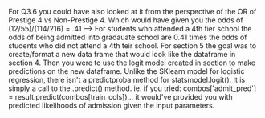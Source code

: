 For Q3.6 you could have also looked at it from the perspective of the OR of Prestige 4 vs Non-Prestige 4. Which would have given you the odds of (12/55)/(114/216) = .41 --> For students who attended a 4th tier school the odds of being admitted into gradauate school are 0.41 times the odds of students who did not attend a 4th teir school.
For section 5 the goal was to create/format a new data frame that would look like the dataframe in section 4. Then you were to use the logit model created in section to make predictions on the new dataframe. Unlike the SKlearn model for logistic regression, there isn't a predictproba method for statsmodel.logit(). It is simply a call to the .predict() method. ie. if you tried: combos['admit_pred'] = result.predict(combos[train_cols])... it would've provided you with predicted likelihoods of admission given the input parameters. 
